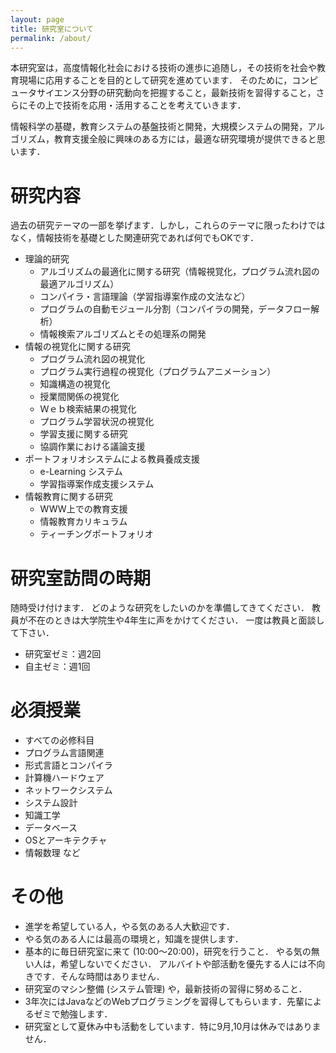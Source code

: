 ```yaml
---
layout: page
title: 研究室について
permalink: /about/
---
```


本研究室は，高度情報化社会における技術の進歩に追随し，その技術を社会や教育現場に応用することを目的として研究を進めています．
そのために，コンピュータサイエンス分野の研究動向を把握すること，最新技術を習得すること，さらにその上で技術を応用・活用することを考えていきます．

情報科学の基礎，教育システムの基盤技術と開発，大規模システムの開発，アルゴリズム，教育支援全般に興味のある方には，最適な研究環境が提供できると思います．

# 研究内容

過去の研究テーマの一部を挙げます．しかし，これらのテーマに限ったわけではなく，情報技術を基礎とした関連研究であれば何でもOKです．

* 理論的研究
	* アルゴリズムの最適化に関する研究（情報視覚化，プログラム流れ図の最適アルゴリズム）
	* コンパイラ・言語理論（学習指導案作成の文法など）
	* プログラムの自動モジュール分割（コンパイラの開発，データフロー解析）
	* 情報検索アルゴリズムとその処理系の開発
* 情報の視覚化に関する研究
	* プログラム流れ図の視覚化
	* プログラム実行過程の視覚化（プログラムアニメーション）
	* 知識構造の視覚化
	* 授業間関係の視覚化
	* Ｗｅｂ検索結果の視覚化
	* プログラム学習状況の視覚化
	* 学習支援に関する研究
	* 協調作業における議論支援
* ポートフォリオシステムによる教員養成支援
	* e-Learning システム
	* 学習指導案作成支援システム
* 情報教育に関する研究
	* WWW上での教育支援
	* 情報教育カリキュラム
	* ティーチングポートフォリオ

# 研究室訪問の時期

随時受け付けます．
どのような研究をしたいのかを準備してきてください．
教員が不在のときは大学院生や4年生に声をかけてください．
一度は教員と面談して下さい．

* 研究室ゼミ：週2回
* 自主ゼミ：週1回

# 必須授業

* すべての必修科目
* プログラム言語関連
* 形式言語とコンパイラ
* 計算機ハードウェア
* ネットワークシステム
* システム設計
* 知識工学
* データベース
* OSとアーキテクチャ
* 情報数理 など

# その他

* 進学を希望している人，やる気のある人大歓迎です．
* やる気のある人には最高の環境と，知識を提供します．
* 基本的に毎日研究室に来て (10:00～20:00)，研究を行うこと．
やる気の無い人は，希望しないでください．
アルバイトや部活動を優先する人には不向きです．そんな時間はありません．
* 研究室のマシン整備 (システム管理) や，最新技術の習得に努めること．
* 3年次にはJavaなどのWebプログラミングを習得してもらいます．先輩によるゼミで勉強します．
* 研究室として夏休み中も活動をしています．特に9月,10月は休みではありません．
